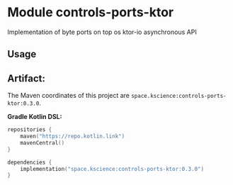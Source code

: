 # Module controls-ports-ktor

Implementation of byte ports on top os ktor-io asynchronous API

## Usage

## Artifact:

The Maven coordinates of this project are `space.kscience:controls-ports-ktor:0.3.0`.

**Gradle Kotlin DSL:**
```kotlin
repositories {
    maven("https://repo.kotlin.link")
    mavenCentral()
}

dependencies {
    implementation("space.kscience:controls-ports-ktor:0.3.0")
}
```
